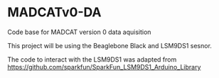 # MADCATv0-DA
Code base for MADCAT version 0 data aquisition

This project will be using the Beaglebone Black and LSM9DS1 sesnor. 

The code to interact with the LSM9DS1 was adapted from https://github.com/sparkfun/SparkFun_LSM9DS1_Arduino_Library
